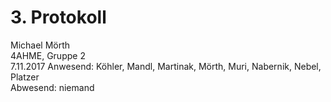 # 3. Protokoll

Michael Mörth  
4AHME, Gruppe 2  
7.11.2017 
Anwesend: Köhler, Mandl, Martinak, Mörth, Muri, Nabernik, Nebel, Platzer  
Abwesend: niemand  
